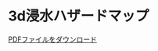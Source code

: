 <!DOCTYPE html>
<html>
  <head>
    <meta charset="utf-8">
    <title>Progate</title>
    <link rel="stylesheet" href="stylesheet.css">
  </head>
  <body>
    <h1 class="title">3d浸水ハザードマップ</h1>
    <p><a href="pdf/test.pdf" download="sample.pdf">PDFファイルをダウンロード</a></p>
  </body>
</html>
